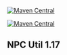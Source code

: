 [![Maven Central](https://maven-badges.herokuapp.com/maven-central/io.github.danielthedev/npc/badge.svg)](https://maven-badges.herokuapp.com/maven-central/io.github.danielthedev/npc)


[![Maven Central](https://maven-badges.herokuapp.com/maven-central/io.github.danielthedev/npc/badge.svg)](https://maven-badges.herokuapp.com/maven-central/io.github.danielthedev/npc)
## NPC Util 1.17
